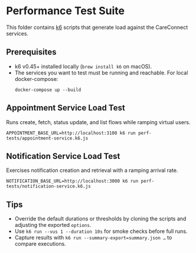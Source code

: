 # Performance Test Suite

This folder contains [k6](https://k6.io/) scripts that generate load against the CareConnect services.

## Prerequisites

- k6 v0.45+ installed locally (`brew install k6` on macOS).
- The services you want to test must be running and reachable. For local docker-compose:
  ```shell
  docker-compose up --build
  ```

## Appointment Service Load Test

Runs create, fetch, status update, and list flows while ramping virtual users.

```shell
APPOINTMENT_BASE_URL=http://localhost:3100 k6 run perf-tests/appointment-service.k6.js
```

## Notification Service Load Test

Exercises notification creation and retrieval with a ramping arrival rate.

```shell
NOTIFICATION_BASE_URL=http://localhost:3000 k6 run perf-tests/notification-service.k6.js
```

## Tips

- Override the default durations or thresholds by cloning the scripts and adjusting the exported `options`.
- Use `k6 run --vus 1 --duration 10s` for smoke checks before full runs.
- Capture results with `k6 run --summary-export=summary.json …` to compare executions.
